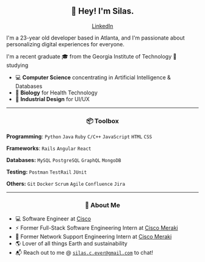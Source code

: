 <h2 align="center">👋 Hey! I'm Silas.</h2>
<p align="center">
  <a href="https://linkedin.com/in/silas-ever/">LinkedIn</a>
</p>


I'm a 23-year old  developer based in Atlanta, and I'm passionate about personalizing digital experiences for everyone.

I'm a recent graduate 🎓 from the Georgia Institute of Technology 🐝 studying
- 💻 **Computer Science** concentrating in Artificial Intelligence & Databases
- 🧬 **Biology** for Health Technology
- 🎨 **Industrial Design** for UI/UX

-------
<h3 align="center">📦 Toolbox</h3>

**Programming**: `Python` `Java` `Ruby` `C/C++` `JavaScript` `HTML` `CSS`

**Frameworks**: `Rails` `Angular` `React`

**Databases:** `MySQL` `PostgreSQL` `GraphQL` `MongoDB`

**Testing:** `Postman` `TestRail` `JUnit`

**Others:** `Git` `Docker` `Scrum` `Agile` `Confluence` `Jira`

-------
<h3 align="center">🍎 About Me</h3>

- 💻 Software Engineer at [Cisco](https://cisco.com/)
- ⚡ Former Full-Stack Software Engineering Intern at [Cisco Meraki](https://meraki.cisco.com/)
- 📱 Former Network Support Engineering Intern at [Cisco Meraki](https://meraki.cisco.com/)
- 🌎 Lover of all things Earth and sustainability
- 📬 Reach out to me @ [`silas.c.ever@gmail.com`](mailto:silas.c.ever@gmail.com) to chat!

<!-- Additional Info
-------
<h3 align="center">📊 Statistics</h3>

<p><img align="left" src="https://github-readme-stats.vercel.app/api/top-langs?username=silas-ever&show_icons=true&locale=en&layout=compact" alt="silas-ever" /></p>
<p><img align="right" src="https://github-readme-streak-stats.herokuapp.com/?user=silas-ever&" alt="silas-ever" /></p>
-->
